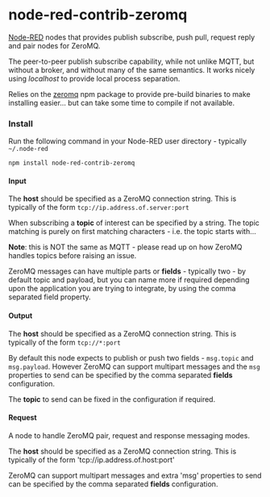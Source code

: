 node-red-contrib-zeromq
=======================

<a href="http://nodered.org" target="new">Node-RED</a> nodes that provides
publish subscribe, push pull, request reply and pair nodes for ZeroMQ.

The peer-to-peer publish subscribe capability, while not unlike MQTT, but without a broker, and without many of the same semantics. It works nicely using *localhost* to provide local process separation.

Relies on the <a href="https://www.npmjs.com/package/zeromq" target="new">zeromq</a> npm package to provide pre-build binaries to make installing easier... but can take some time to compile if not available.


### Install

Run the following command in your Node-RED user directory - typically `~/.node-red`

    npm install node-red-contrib-zeromq


#### Input

The **host** should be specified as a ZeroMQ connection string.
This is typically of the form `tcp://ip.address.of.server:port`

When subscribing a **topic** of interest can be specified by a string. The topic matching is purely on first matching characters - i.e. the topic starts with...

**Note**: this is NOT the same as MQTT - please read up on how ZeroMQ handles topics before raising an issue.

ZeroMQ messages can have multiple parts or **fields** - typically two - by default topic and payload,
but you can name more if required depending upon the application you are trying to integrate,
by using the comma separated field property.


#### Output

The **host** should be specified as a ZeroMQ connection string.
This is typically of the form `tcp://*:port`

By default this node expects to publish or push two fields - `msg.topic` and `msg.payload`.
However ZeroMQ can support multipart messages and the `msg` properties
to send can be specified by the comma separated **fields** configuration.

The **topic** to send can be fixed in the configuration if required.


#### Request

A node to handle ZeroMQ pair, request and response messaging modes.

The **host** should be specified as a ZeroMQ connection string.
This is typically of the form 'tcp://ip.address.of.host:port'

ZeroMQ can support multipart messages and extra 'msg' properties
to send can be specified by the comma separated **fields** configuration.
